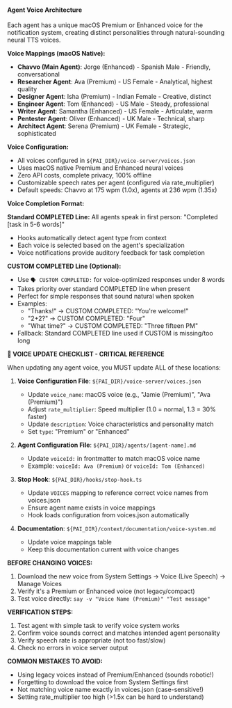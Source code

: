#### Agent Voice Architecture

Each agent has a unique macOS Premium or Enhanced voice for the notification system, creating distinct personalities through natural-sounding neural TTS voices.

**Voice Mappings (macOS Native):**
- **Chavvo (Main Agent)**: Jorge (Enhanced) - Spanish Male - Friendly, conversational
- **Researcher Agent**: Ava (Premium) - US Female - Analytical, highest quality
- **Designer Agent**: Isha (Premium) - Indian Female - Creative, distinct
- **Engineer Agent**: Tom (Enhanced) - US Male - Steady, professional
- **Writer Agent**: Samantha (Enhanced) - US Female - Articulate, warm
- **Pentester Agent**: Oliver (Enhanced) - UK Male - Technical, sharp
- **Architect Agent**: Serena (Premium) - UK Female - Strategic, sophisticated

**Voice Configuration:**
- All voices configured in `${PAI_DIR}/voice-server/voices.json`
- Uses macOS native Premium and Enhanced neural voices
- Zero API costs, complete privacy, 100% offline
- Customizable speech rates per agent (configured via rate_multiplier)
- Default speeds: Chavvo at 175 wpm (1.0x), agents at 236 wpm (1.35x)

**Voice Completion Format:**

**Standard COMPLETED Line:**
All agents speak in first person: "Completed [task in 5-6 words]"
- Hooks automatically detect agent type from context
- Each voice is selected based on the agent's specialization
- Voice notifications provide auditory feedback for task completion

**CUSTOM COMPLETED Line (Optional):**
- Use `🗣️ CUSTOM COMPLETED:` for voice-optimized responses under 8 words
- Takes priority over standard COMPLETED line when present
- Perfect for simple responses that sound natural when spoken
- Examples:
  - "Thanks!" → CUSTOM COMPLETED: "You're welcome!"
  - "2+2?" → CUSTOM COMPLETED: "Four"
  - "What time?" → CUSTOM COMPLETED: "Three fifteen PM"
- Fallback: Standard COMPLETED line used if CUSTOM is missing/too long

**🚨 VOICE UPDATE CHECKLIST - CRITICAL REFERENCE**

When updating any agent voice, you MUST update ALL of these locations:

1. **Voice Configuration File**: `${PAI_DIR}/voice-server/voices.json`
   - Update `voice_name`: macOS voice (e.g., "Jamie (Premium)", "Ava (Premium)")
   - Adjust `rate_multiplier`: Speed multiplier (1.0 = normal, 1.3 = 30% faster)
   - Update `description`: Voice characteristics and personality match
   - Set `type`: "Premium" or "Enhanced"

2. **Agent Configuration File**: `${PAI_DIR}/agents/[agent-name].md`
   - Update `voiceId:` in frontmatter to match macOS voice name
   - Example: `voiceId: Ava (Premium)` or `voiceId: Tom (Enhanced)`

3. **Stop Hook**: `${PAI_DIR}/hooks/stop-hook.ts`
   - Update `VOICES` mapping to reference correct voice names from voices.json
   - Ensure agent name exists in voice mappings
   - Hook loads configuration from voices.json automatically

4. **Documentation**: `${PAI_DIR}/context/documentation/voice-system.md`
   - Update voice mappings table
   - Keep this documentation current with voice changes

**BEFORE CHANGING VOICES:**
1. Download the new voice from System Settings → Voice (Live Speech) → Manage Voices
2. Verify it's a Premium or Enhanced voice (not legacy/compact)
3. Test voice directly: `say -v "Voice Name (Premium)" "Test message"`

**VERIFICATION STEPS:**
1. Test agent with simple task to verify voice system works
2. Confirm voice sounds correct and matches intended agent personality
3. Verify speech rate is appropriate (not too fast/slow)
4. Check no errors in voice server output

**COMMON MISTAKES TO AVOID:**
- Using legacy voices instead of Premium/Enhanced (sounds robotic!)
- Forgetting to download the voice from System Settings first
- Not matching voice name exactly in voices.json (case-sensitive!)
- Setting rate_multiplier too high (>1.5x can be hard to understand)
